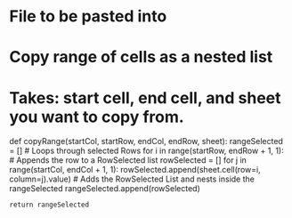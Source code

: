 
# File to be pasted into



# Copy range of cells as a nested list
# Takes: start cell, end cell, and sheet you want to copy from.
def copyRange(startCol, startRow, endCol, endRow, sheet):
    rangeSelected = []
    # Loops through selected Rows
    for i in range(startRow, endRow + 1, 1):
        # Appends the row to a RowSelected list
        rowSelected = []
        for j in range(startCol, endCol + 1, 1):
            rowSelected.append(sheet.cell(row=i, column=j).value)
        # Adds the RowSelected List and nests inside the rangeSelected
        rangeSelected.append(rowSelected)

    return rangeSelected
